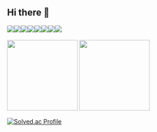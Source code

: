 ## Hi there 👋

<div style="display:flex; flex-direction:row;">
  <img src="https://img.shields.io/badge/Java-007396?style=for-the-badge&logo=Java&logoColor=white">
  <img src="https://img.shields.io/badge/Spring Boot-6DB33F?style=for-the-badge&logo=spring boot&logoColor=white"> 
  <img src="https://img.shields.io/badge/python-3776AB?style=for-the-badge&logo=python&logoColor=white">
  <img src="https://img.shields.io/badge/node.js-339933?style=for-the-badge&logo=Node.js&logoColor=white"/>
  <br>
  <img src="https://img.shields.io/badge/mysql-4479A1?style=for-the-badge&logo=mysql&logoColor=white">
  <img src="https://img.shields.io/badge/mariaDB-003545?style=for-the-badge&logo=mariaDB&logoColor=white"/>
  <img src="https://img.shields.io/badge/postgresql-4169E1?style=for-the-badge&logo=postgresql&logoColor=white"/>
  <img src="https://img.shields.io/badge/aws-232F3E?style=for-the-badge&logo=amazonaws&logoColor=white"/>
</div>
<br>
<div>
  <img src="https://github-readme-stats.vercel.app/api/top-langs/?username=TaeGyeong115&layout=compact&theme=dracula" height="165">
  <img src="https://github-readme-stats.vercel.app/api?username=TaeGyeong115&hide=stars,contribs&count_private=true&layout=compact&theme=dracula" height="165">
</div>


[![Solved.ac Profile](http://mazassumnida.wtf/api/v2/generate_badge?boj=taylor115)](https://solved.ac/taylor115/)
